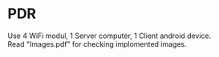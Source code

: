# PDR

Use 4 WiFi modul, 1 Server computer, 1 Client android device.  
Read "Images.pdf" for checking implomented images.
